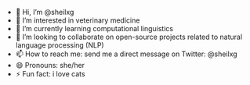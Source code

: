 - 👋 Hi, I’m @sheilxg
- 👀 I’m interested in veterinary medicine
- 🌱 I’m currently learning computational linguistics
- 💞️ I’m looking to collaborate on open-source projects related to natural language processing (NLP)
- 📫 How to reach me: send me a direct message on Twitter: @sheilxg
- 😄 Pronouns: she/her
- ⚡ Fun fact: i love cats

<!---
sheilxg/sheilxg is a ✨ special ✨ repository because its `README.md` (this file) appears on your GitHub profile.
You can click the Preview link to take a look at your changes.
--->
